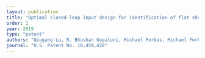 ```yaml
---
layout: publication
title: "Optimal closed-loop input design for identification of flat sheet process models"
order: 1
year: 2019
type: "patent"
authors: "Qiugang Lu, R. Bhushan Gopaluni, Michael Forbes, Michael Forbes, Philip Loewen, Guy A. Dumont"
journal: "U.S. Patent No. 10,459,428"
---
```

